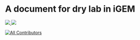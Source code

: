 # A document for dry lab in iGEM

<div>
<a href="https://github.com/497363983/dry-lab/blob/main/LICENSE">
<img src="https://img.shields.io/badge/source%20code%20license-MIT-blue" />
</a>
<a href="https://creativecommons.org/licenses/by/4.0/">
<img src="https://img.shields.io/badge/document%20license-CC%20BY%204.0-blue" />
</a>
</div>


<!-- ALL-CONTRIBUTORS-BADGE:START - Do not remove or modify this section -->
[![All Contributors](https://img.shields.io/badge/all_contributors-13-orange.svg?style=flat-square)](#contributors)
<!-- ALL-CONTRIBUTORS-BADGE:END -->
